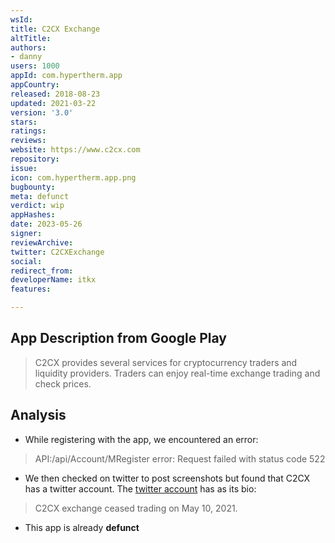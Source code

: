 ```yaml
---
wsId: 
title: C2CX Exchange
altTitle: 
authors:
- danny
users: 1000
appId: com.hypertherm.app
appCountry: 
released: 2018-08-23
updated: 2021-03-22
version: '3.0'
stars: 
ratings: 
reviews: 
website: https://www.c2cx.com
repository: 
issue: 
icon: com.hypertherm.app.png
bugbounty: 
meta: defunct
verdict: wip
appHashes: 
date: 2023-05-26
signer: 
reviewArchive: 
twitter: C2CXExchange
social: 
redirect_from: 
developerName: itkx
features: 

---
```


## App Description from Google Play 

> C2CX provides several services for cryptocurrency traders and liquidity providers. Traders can enjoy real-time exchange trading and check prices. 

## Analysis 

- While registering with the app, we encountered an error: 

> API:/api/Account/MRegister
> error: Request failed with status code 522 

- We then checked on twitter to post screenshots but found that C2CX has a twitter account. The [twitter account](https://twitter.com/c2cxExchange) has as its bio:

> C2CX exchange ceased trading on May 10, 2021.

- This app is already **defunct**

